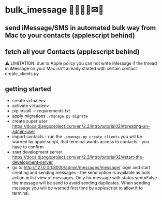 # bulk_imessage 👩‍💻👨‍💻✉📲

## send iMessage/SMS in automated bulk way from Mac to your contacts (applescript behind)
## fetch all your Contacts (applescript behind)

⚠ LIMITATION: due to Apple policy you can not write iMessage if the thread in iMessage on your Mac isn't already started with certain contact
create_clients.py


## getting started

* create virtualenv
* activate virtualenv
* pip install -r requirements.txt
* apply migrations `./manage.py migrate`
* create super user https://docs.djangoproject.com/en/2.2/intro/tutorial02/#creating-an-admin-user
* import contacts - run the `./manage.py create_clients` you will be warned by apple script, that terminal wants access to contacts - you have to confirm
* start development server https://docs.djangoproject.com/en/2.2/intro/tutorial02/#start-the-development-server
* go to http://127.0.0.1:8000/admin/messages/message/ login and start creating and sending messages - the send option is available as bulk action in list view of messages. Only for message with status sent=False the message will be send to avoid sending duplicates. When sending message you will be warned first time by applescript to allow it to terminal.
